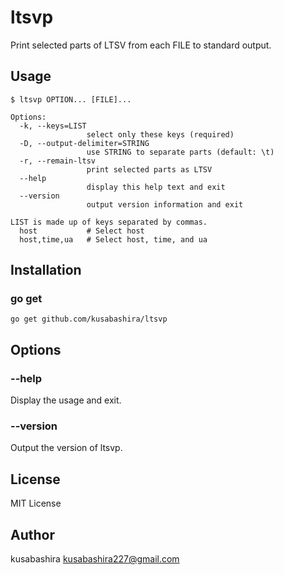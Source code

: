 ltsvp
=====

Print selected parts of LTSV from each FILE to standard output.

Usage
-----

```
$ ltsvp OPTION... [FILE]...

Options:
  -k, --keys=LIST
                 select only these keys (required)
  -D, --output-delimiter=STRING
                 use STRING to separate parts (default: \t)
  -r, --remain-ltsv
                 print selected parts as LTSV
  --help
                 display this help text and exit
  --version
                 output version information and exit

LIST is made up of keys separated by commas.
  host           # Select host
  host,time,ua   # Select host, time, and ua
```

Installation
------------

### go get

```
go get github.com/kusabashira/ltsvp
```

Options
-------

### --help

Display the usage and exit.

### --version

Output the version of ltsvp.

License
-------

MIT License

Author
------

kusabashira <kusabashira227@gmail.com>
